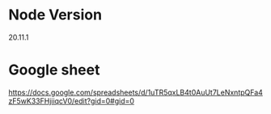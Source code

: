 # Node Version
20.11.1

# Google sheet
https://docs.google.com/spreadsheets/d/1uTR5qxLB4t0AuUt7LeNxntpQFa4zF5wK33FHjiiqcV0/edit?gid=0#gid=0 